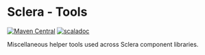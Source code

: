 # Sclera - Tools
[![Maven Central](https://maven-badges.herokuapp.com/maven-central/com.scleradb/sclera-tools_2.13/badge.svg)](https://maven-badges.herokuapp.com/maven-central/com.scleradb/sclera-tools_2.13)
[![scaladoc](https://javadoc.io/badge2/com.scleradb/sclera-tools_2.13/scaladoc.svg)](https://javadoc.io/doc/com.scleradb/sclera-tools_2.13)

Miscellaneous helper tools used across Sclera component libraries.
